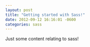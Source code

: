 ```yaml
---
layout: post
title: "Getting started with Sass!"
date: 2012-09-12 16:16:01 -0600
categories: sass
---
```


Just some content relating to sass!
